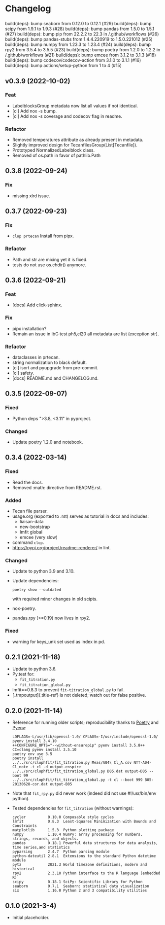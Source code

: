 # Changelog

###

build(deps): bump seaborn from 0.12.0 to 0.12.1 (#29)
build(deps): bump scipy from 1.9.1 to 1.9.3 (#28)
build(deps): bump pandas from 1.5.0 to 1.5.1 (#27)
build(deps): bump pip from 22.2.2 to 22.3 in /.github/workflows (#26)
build(deps): bump pandas-stubs from 1.4.4.220919 to 1.5.0.221012 (#25)
build(deps): bump numpy from 1.23.3 to 1.23.4 (#24)
build(deps): bump rpy2 from 3.5.4 to 3.5.5 (#23)
build(deps): bump poetry from 1.2.0 to 1.2.2 in /.github/workflows (#21)
build(deps): bump emcee from 3.1.2 to 3.1.3 (#18)
build(deps): bump codecov/codecov-action from 3.1.0 to 3.1.1 (#16)
build(deps): bump actions/setup-python from 1 to 4 (#15)

## v0.3.9 (2022-10-02)

### Feat
- LabelblocksGroup metadata now list all values if not identical.
- [ci] Add nox -s bump.
- [ci] Add nox -s coverage and codecov flag in readme.

### Refactor
- Removed temperatures attribute as already present in metadata.
- Slightly improved design for TecanfilesGroup(List[Tecanfile]).
- Prototyped NormalizedLabelblock class.
- Removed of os.path in favor of pathlib.Path

## 0.3.8 (2022-09-24)

### Fix

- missing xlrd issue.

## 0.3.7 (2022-09-23)

### Fix
- `clop prtecan` Install from pipx.

### Refactor
- Path and str are mixing yet it is fixed.
- tests do not use os.chdir() anymore.

## 0.3.6 (2022-09-21)

### Feat
- [docs] Add click-sphinx.

### Fix
- pipx installation?
- Remain an issue in lbG test ph5,cl20 all metadata are list (exception str).

### Refactor
- dataclasses in prtecan.
- string normalization to black default.
- [ci] isort and pyupgrade from pre-commit.
- [ci] safety.
- [docs] README.md and CHANGELOG.md.

## 0.3.5 (2022-09-07)

### Fixed
-   Python deps \"\>3.8, \<3.11\" in pyproject.

### Changed
-   Update poetry 1.2.0 and notebook.

## 0.3.4 (2022-03-14)

### Fixed
-   Read the docs.
-   Removed :math: directive from README.rst.

### Added
-   Tecan file parser.
-   usage.org (exported to .rst) serves as tutorial in docs and
    includes:
    -   liaisan-data
    -   new-bootstrap
    -   lmfit global
    -   emcee (very slow)
-   command `clop`.
-   <https://pypi.org/project/readme-renderer/> in lint.

### Changed
-   Update to python 3.9 and 3.10.
-   Update dependencies:

        poetry show --outdated
    with required minor changes in old scipts.
-   nox-poetry.
-   pandas.rpy (\<=0.19) now lives in rpy2.

### Fixed
-   warning for keys_unk set used as index in pd.

## 0.2.1 (2021-11-18)

-   Update to python 3.6.
-   Py.test for:
    -   `fit_titration.py`
    -   `fit_titration_global.py`
-   lmfit==0.8.3 to prevent `fit-titration_global.py` to fail.
-   [\_tmpoutput]{.title-ref} is not deleted; watch out for false
    positive.

## 0.2.0 (2021-11-14)

-   Reference for running older scripts; reproducibility thanks to
    [Poetry](https://python-poetry.org) and
    [Pyenv](https://github.com/pyenv/pyenv):

        LDFLAGS=-L/usr/lib/openssl-1.0/ CFLAGS=-I/usr/include/openssl-1.0/ pyenv install 3.4.10
        ++CONFIGURE_OPTS="--without-ensurepip" pyenv install 3.5.8++
        CC=clang pyenv install 3.5.10
        poetry env use 3.5
        poetry install
        ../../src/clophfit/fit_titration.py Meas/A04\ Cl_A.csv NTT-A04-Cl_note -t cl -d output-enspire
        ../../src/clophfit/fit_titration_global.py D05.dat output-D05 --boot 99
        ../../src/clophfit/fit_titration_global.py -t cl --boot 999 B05-20130628-cor.dat output-B05

-   Note that `fit_rpy.py` did never work (indeed did not use
    #!/usr/bin/env python).

-   Tested dependencies for `fit_titration` (without warnings):

        cycler          0.10.0 Composable style cycles
        lmfit           0.8.3  Least-Squares Minimization with Bounds and Constraints
        matplotlib      1.5.3  Python plotting package
        numpy           1.10.4 NumPy: array processing for numbers, strings, records, and objects.
        pandas          0.18.1 Powerful data structures for data analysis, time series,and statistics
        pyparsing       2.4.7  Python parsing module
        python-dateutil 2.8.1  Extensions to the standard Python datetime module
        pytz            2021.3 World timezone definitions, modern and historical
        rpy2            2.3.10 Python interface to the R language (embedded R)
        scipy           0.18.1 SciPy: Scientific Library for Python
        seaborn         0.7.1  Seaborn: statistical data visualization
        six             1.16.0 Python 2 and 3 compatibility utilities

## 0.1.0 (2021-3-4)

-   Initial placeholder.
